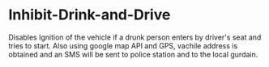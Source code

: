 # Inhibit-Drink-and-Drive
Disables Ignition of the vehicle if a drunk person enters by driver's seat and tries to start. 
Also using google map API and GPS, vachile address is obtained and an SMS will be sent to police station and to the local gurdain.
